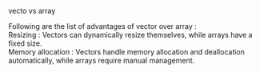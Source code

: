 vecto vs array  
  
Following are the list of advantages of vector over array :  
Resizing : Vectors can dynamically resize themselves, while arrays have a fixed size.  
Memory allocation : Vectors handle memory allocation and deallocation automatically, while arrays require manual management.  
